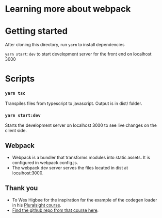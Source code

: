 # Learning more about webpack

# Getting started

After cloning this directory, run `yarn` to install dependencies

`yarn start:dev` to start development server for the front end on localhost 3000

# Scripts

### `yarn tsc`

Transpiles files from typescript to javascript. Output is in dist/ folder.

### `yarn start:dev`

Starts the development server on localhost 3000 to see live changes on the client side.

## Webpack

- Webpack is a bundler that transforms modules into static assets. It is configured in webpack.config.js.
- The webpack dev server serves the files located in dist at localhost:3000.

## Thank you 

- To Wes Higbee for the inspiration for the example of the codegen loader in his [Pluralsight course](https://www.pluralsight.com/courses/transpiling-bundling-javascript-webpack).
- [Find the github repo from that course here](https://github.com/g0t4/optimizing-web-apps-webpack/tree/webpack-javascript-end). 
 
